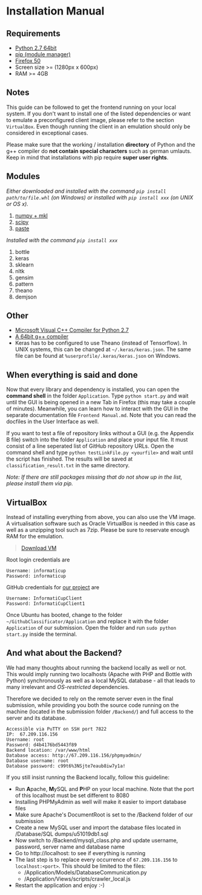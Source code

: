 # Installation Manual

## Requirements

* [Python 2.7 64bit](https://www.python.org/downloads/release/python-2713/)
* [pip (module manager)](https://packaging.python.org/installing/#install-pip-setuptools-and-wheel)
* [Firefox 50](https://www.mozilla.org/en-US/firefox/new/)
* Screen size >= (1280px x 600px)
* RAM >= 4GB

## Notes

This guide can be followed to get the frontend running on your local system. If you don't want to install one of the listed dependencies or want to emulate a preconfigured client image, please refer to the section `VirtualBox`. Even though running the client in an emulation should only be considered in exceptional cases.

Please make sure that the working / installation **directory** of Python and the g++ compiler do **not contain special characters** such as german umlauts.
Keep in mind that installations with pip require **super user rights**.

## Modules

_Either downloaded and installed with the command `pip install path/to/file.whl` (on Windows) or installed with `pip install xxx` (on UNIX or OS x)._ 

1. [numpy + mkl](http://www.lfd.uci.edu/~gohlke/pythonlibs/#numpy)
2. [scipy](http://www.lfd.uci.edu/~gohlke/pythonlibs/#scipy)
3. [paste](http://www.lfd.uci.edu/~gohlke/pythonlibs/#paste)

_Installed with the command `pip install xxx`_

1. bottle
2. keras
3. sklearn
4. nltk
5. gensim
6. pattern
7. theano
8. demjson

## Other

* [Microsoft Visual C++ Compiler for Python 2.7](https://www.microsoft.com/en-us/download/details.aspx?id=44266)
* [A 64bit g++ compiler](http://deeplearning.net/software/theano/install_windows.html#gcc)
* Keras has to be configured to use Theano (instead of Tensorflow). In UNIX systems, this can be changed at `~/.keras/keras.json`. The same file can be found at `%userprofile/.keras/keras.json` on Windows.

## When everything is said and done

Now that every library and dependency is installed, you can open the **command shell** in the folder `Application`. Type `python start.py` and wait until the GUI is being opened in a new Tab in Firefox (this may take a couple of minutes). Meanwhile, you can learn how to interact with the GUI in the separate documentation file `Frontend Manual.md`. Note that you can read the docfiles in the User Interface as well.

If you want to test a file  of repository links without a GUI (e.g. the Appendix B file) switch into the folder `Application` and place your input file. It must consist of a line seperated list of GitHub repository URLs. Open the command shell and type `python testLinkFile.py <yourfile>` and wait until the script has finished. The results will be saved at `classification_result.txt` in the same directory. 

_Note: If there are still packages missing that do not show up in the list, please install them via pip._


## VirtualBox

Instead of installing everything from above, you can also use the VM image. A virtualisation software such as Oracle VirtualBox is needed in this case as well as a unzipping tool such as 7zip. Please be sure to reservate enough RAM for the emulation.

 > [Download VM](https://drive.google.com/open?id=0B3nBoE608aQyT0F2bWh1SDdXSTQ)

Root login credentials are
```
Username: informaticup
Password: informaticup
```

GitHub credentials for [our project](https://github.com/Ichaelus/Github-Classifier) are
```
Username: InformatiCupClient
Password: InformatiCupClient1
```

Once Ubuntu has booted, change to the folder `~/GithubClassificator/Application` and replace it with the folder `Application` of our submission. Open the folder and run `sudo python start.py` inside the terminal.

## And what about the Backend?

We had many thoughts about running the backend locally as well or not. This would imply running two localhosts (Apache with PHP and Bottle with Python) synchronously as well as a local MySQL database - all that leads to many irrelevant and _OS-restricted_ dependencies.

Therefore we decided to rely on the remote server even in the final submission, while providing you both the source code running on the machine (located in the submission folder `/Backend/`) and full access to the server and its database.

```
Accessible via PuTTY on SSH port 7822
IP:  67.209.116.156
Username: root
Password: d4b4176bd5443f89
Backend location: /var/www/html
Database access: http://67.209.116.156/phpmyadmin/
Database username: root
Database password: c99t6%3NSjte7eaub8iw7y1a!
```

If you still insist running the Backend locally, follow this guideline:

* Run **A**pache, **M**ySQL and **P**HP on your local machine. Note that the port of this localhost must be set different to 8080
* Installing PHPMyAdmin as well will make it easier to import database files
* Make sure Apache's DocumentRoot is set to the /Backend folder of our submission
* Create a new MySQL user and import the database files located in /Database/SQL dumps/u51019db1.sql
* Now switch to /Backend/mysqli_class.php and update username, password, server name and database name
* Go to http://localhost:<port> to see if everything is running
* The last step is to replace every occurrence of `67.209.116.156` to `localhost:<port>`. This should be limited to the files:
    * /Application/Models/DatabaseCommunication.py
    * /Application/Views/scripts/crawler_local.js
* Restart the application and enjoy :-)